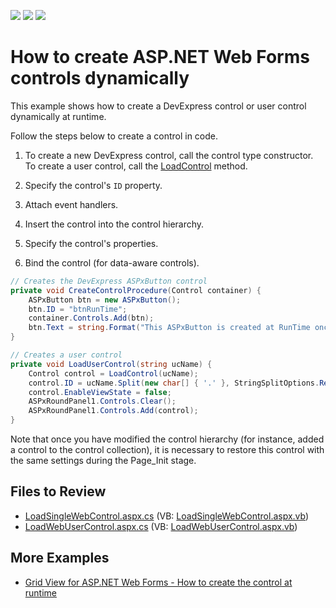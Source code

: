 <!-- default badges list -->
![](https://img.shields.io/endpoint?url=https://codecentral.devexpress.com/api/v1/VersionRange/128566398/13.1.12%2B)
[![](https://img.shields.io/badge/Open_in_DevExpress_Support_Center-FF7200?style=flat-square&logo=DevExpress&logoColor=white)](https://supportcenter.devexpress.com/ticket/details/E1238)
[![](https://img.shields.io/badge/📖_How_to_use_DevExpress_Examples-e9f6fc?style=flat-square)](https://docs.devexpress.com/GeneralInformation/403183)
<!-- default badges end -->

# How to create ASP.NET Web Forms controls dynamically

This example shows how to create a DevExpress control or user control dynamically at runtime.

Follow the steps below to create a control in code.

1. To create a new DevExpress control, call the control type constructor. To create a user control, call the [LoadControl](https://learn.microsoft.com/en-us/dotnet/api/system.web.ui.templatecontrol.loadcontrol) method.

1. Specify the control's `ID` property.
1. Attach event handlers.
1. Insert the control into the control hierarchy.
1. Specify the control's properties.
1. Bind the control (for data-aware controls).

```cs
// Creates the DevExpress ASPxButton control
private void CreateControlProcedure(Control container) {
    ASPxButton btn = new ASPxButton();
    btn.ID = "btnRunTime";
    container.Controls.Add(btn);
    btn.Text = string.Format("This ASPxButton is created at RunTime once. ID = {0}", btn.ID);
}

// Creates a user control
private void LoadUserControl(string ucName) {
    Control control = LoadControl(ucName);
    control.ID = ucName.Split(new char[] { '.' }, StringSplitOptions.RemoveEmptyEntries)[0];
    control.EnableViewState = false;
    ASPxRoundPanel1.Controls.Clear();
    ASPxRoundPanel1.Controls.Add(control);
}
```

Note that once you have modified the control hierarchy (for instance, added a control to the control collection), it is necessary to restore this control with the same settings during the Page_Init stage.


## Files to Review

* [LoadSingleWebControl.aspx.cs](./CS/LoadSingleWebControl.aspx.cs#L18-L24) (VB: [LoadSingleWebControl.aspx.vb](./VB/LoadSingleWebControl.aspx.vb))
* [LoadWebUserControl.aspx.cs](./CS/LoadWebUserControl.aspx.cs#L16-L22) (VB: [LoadWebUserControl.aspx.vb](./VB/LoadWebUserControl.aspx.vb))


## More Examples

* [Grid View for ASP.NET Web Forms - How to create the control at runtime](https://github.com/DevExpress-Examples/asp-net-web-forms-grid-create-at-runtime)

